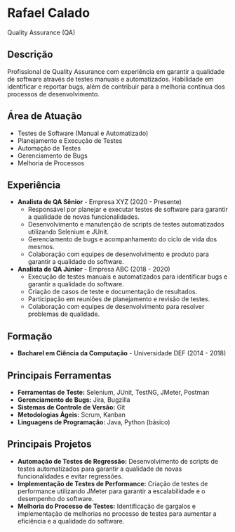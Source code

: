 # Rafael Calado

Quality Assurance (QA)

## Descrição

Profissional de Quality Assurance com experiência em garantir a qualidade de software através de testes manuais e automatizados. Habilidade em identificar e reportar bugs, além de contribuir para a melhoria contínua dos processos de desenvolvimento.

## Área de Atuação

- Testes de Software (Manual e Automatizado)
- Planejamento e Execução de Testes
- Automação de Testes
- Gerenciamento de Bugs
- Melhoria de Processos

## Experiência

- **Analista de QA Sênior** - Empresa XYZ (2020 - Presente)
  - Responsável por planejar e executar testes de software para garantir a qualidade de novas funcionalidades.
  - Desenvolvimento e manutenção de scripts de testes automatizados utilizando Selenium e JUnit.
  - Gerenciamento de bugs e acompanhamento do ciclo de vida dos mesmos.
  - Colaboração com equipes de desenvolvimento e produto para garantir a qualidade do software.
- **Analista de QA Júnior** - Empresa ABC (2018 - 2020)
  - Execução de testes manuais e automatizados para identificar bugs e garantir a qualidade do software.
  - Criação de casos de teste e documentação de resultados.
  - Participação em reuniões de planejamento e revisão de testes.
  - Colaboração com equipes de desenvolvimento para resolver problemas de qualidade.

## Formação

- **Bacharel em Ciência da Computação** - Universidade DEF (2014 - 2018)

## Principais Ferramentas

- **Ferramentas de Teste:** Selenium, JUnit, TestNG, JMeter, Postman
- **Gerenciamento de Bugs:** Jira, Bugzilla
- **Sistemas de Controle de Versão:** Git
- **Metodologias Ágeis:** Scrum, Kanban
- **Linguagens de Programação:** Java, Python (básico)

## Principais Projetos

- **Automação de Testes de Regressão:** Desenvolvimento de scripts de testes automatizados para garantir a qualidade de novas funcionalidades e evitar regressões.
- **Implementação de Testes de Performance:** Criação de testes de performance utilizando JMeter para garantir a escalabilidade e o desempenho do software.
- **Melhoria do Processo de Testes:** Identificação de gargalos e implementação de melhorias no processo de testes para aumentar a eficiência e a qualidade do software.
